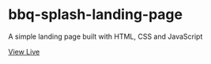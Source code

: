 # bbq-splash-landing-page
A simple landing page built with HTML, CSS and JavaScript

<a href="https://codepen.io/benidevo/full/OJbPGor" target="_top">View Live</a>
